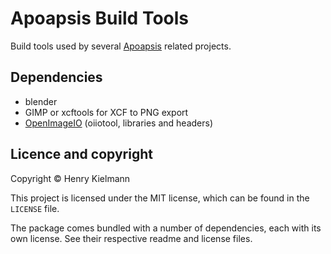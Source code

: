 Apoapsis Build Tools
====================

Build tools used by several
[Apoapsis](https://github.com/henry4k/apoapsis)
related projects.


## Dependencies

- blender
- GIMP or xcftools for XCF to PNG export
- [OpenImageIO](http://openimageio.org) (oiiotool, libraries and headers)


## Licence and copyright

Copyright © Henry Kielmann

This project is licensed under the MIT license, which can be found in the
`LICENSE` file.

The package comes bundled with a number of dependencies, each with its own license.
See their respective readme and license files.
